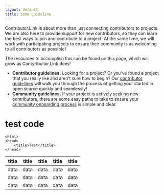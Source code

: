 ```yaml
---
layout: default
title: some guideline 
---
```


Contributor.Link is about more than just connecting contributors to projects. We are also here to provide support for new contributors, so they can learn the best ways to join and contribute to a project. At the same time, we will work with participating projects to ensure their community is as welcoming to all contributors as possible! 

The resources to accomplish this can be found on this page, which will grow as Contyribuitor.Link does!



- **Contributor guidelines.** Looking for a project? Or you've found a project that you really like and aren't sure how to begin? Our [contributor guidelines](/contribguide) will walk you through the process of getting your started in open source quickly and seamlessly!
- **Community guidelines.** If your project is actively seeking new contributors, there are some easy paths to take to ensure your [community onboarding process](/communityguide) is simple and clear.

    

# test code
   
    <html>
    <head>
        <title>Test</title>
    </head>

|title|title|title|title|title|
|---|---|---|---|---|
|data|data|data|data|data|
|data|data|data|data|data|
|data|data|data|data|data|    